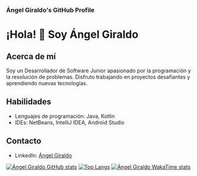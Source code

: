### Ángel Giraldo's GitHub Profile ###
# ¡Hola! 👋 Soy Ángel Giraldo

## Acerca de mí
Soy un Desarrollador de Software Junior apasionado por la programación y la resolución de problemas. Disfruto trabajando en proyectos desafiantes y aprendiendo nuevas tecnologías.

## Habilidades
- Lenguajes de programación: Java, Kotlin
- IDEs: NetBeans, IntelliJ IDEA, Android Studio

## Contacto
- LinkedIn: [Ángel Giraldo](https://www.linkedin.com/in/%C3%A1ngel-giraldo-programador/)

[![Ángel Giraldo GitHub stats](https://github-readme-stats.vercel.app/api?username=AngelDevSarrollo)](https://github.com/AngelDevSarrollo/github-readme-stats)
[![Top Langs](https://github-readme-stats.vercel.app/api/top-langs/?username=AngelDevSarrollo)](https://github.com/anuraghazra/github-readme-stats)
[![Ángel Giraldo WakaTime stats](https://github-readme-stats.vercel.app/api/wakatime?username=AngelDevSarrollo)](https://github.com/AngelDevSarrollo/github-readme-stats)

